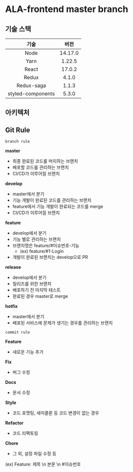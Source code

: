 # ALA-frontend master branch

## 기술 스택

|       기술        |  버전   |
| :---------------: | :-----: |
|       Node        | 14.17.0 |
|       Yarn        | 1.22.5  |
|       React       | 17.0.2  |
|       Redux       |  4.1.0  |
|    Redux-saga     |  1.1.3  |
| styled-components |  5.3.0  |

## 아키텍처

## Git Rule

`branch rule` <br/>

<strong>master</strong>

- 최종 완료된 코드를 머지하는 브랜치
- 배포할 코드를 관리하는 브랜치
- CI/CD가 이루어질 브랜치

<strong>develop</strong>

- master에서 분기
- 기능 개발이 완료된 코드를 관리하는 브랜치
- feature에서 기능 개발이 완료되는 코드를 merge
- CI/CD가 이루어질 브랜치

<strong>feature</strong>

- develop에서 분기
- 기능 별로 관리하는 브랜치
- 브랜치명은 feature/#이슈번호-기능
  - (ex) feature/#1-Login
- 개발이 완료된 브랜치는 develop으로 PR

<strong>release</strong>

- develop에서 분기
- 릴리즈를 위한 브랜치
- 배포하기 전 마지막 테스트
- 완료된 경우 master로 merge

<strong>hotfix</strong>

- master에서 분기
- 배포된 서비스에 문제가 생기는 경우를 관리하는 브랜치

`commit rule` <br/>

<strong>Feature</strong>

- 새로운 기능 추가

<strong>Fix</strong>

- 버그 수정

<strong>Docs</strong>

- 문서 수정

<strong>Style</strong>

- 코드 포맷팅, 세미콜론 등 코드 변경이 없는 경우

<strong>Refactor</strong>

- 코드 리팩토링

<strong>Chore</strong>

- 그 외, 설정 파일 수정 등

(ex) Feature: 제목 \n 본문 \n #이슈번호
